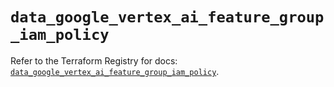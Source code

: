 # `data_google_vertex_ai_feature_group_iam_policy`

Refer to the Terraform Registry for docs: [`data_google_vertex_ai_feature_group_iam_policy`](https://registry.terraform.io/providers/hashicorp/google-beta/6.40.0/docs/data-sources/google_vertex_ai_feature_group_iam_policy).
